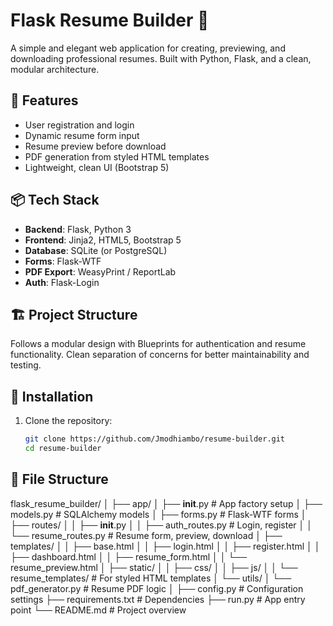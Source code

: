 # Flask Resume Builder 🧾

A simple and elegant web application for creating, previewing, and downloading professional resumes. Built with Python, Flask, and a clean, modular architecture.

## 🚀 Features

- User registration and login
- Dynamic resume form input
- Resume preview before download
- PDF generation from styled HTML templates
- Lightweight, clean UI (Bootstrap 5)

## 📦 Tech Stack

- **Backend**: Flask, Python 3
- **Frontend**: Jinja2, HTML5, Bootstrap 5
- **Database**: SQLite (or PostgreSQL)
- **Forms**: Flask-WTF
- **PDF Export**: WeasyPrint / ReportLab
- **Auth**: Flask-Login

## 🏗️ Project Structure

Follows a modular design with Blueprints for authentication and resume functionality. Clean separation of concerns for better maintainability and testing.

## 🔧 Installation

1. Clone the repository:
   ```bash
   git clone https://github.com/Jmodhiambo/resume-builder.git
   cd resume-builder

## 🔧 File Structure

flask_resume_builder/
│
├── app/
│   ├── __init__.py             # App factory setup
│   ├── models.py               # SQLAlchemy models
│   ├── forms.py                # Flask-WTF forms
│   ├── routes/
│   │   ├── __init__.py
│   │   ├── auth_routes.py      # Login, register
│   │   └── resume_routes.py    # Resume form, preview, download
│   ├── templates/
│   │   ├── base.html
│   │   ├── login.html
│   │   ├── register.html
│   │   ├── dashboard.html
│   │   ├── resume_form.html
│   │   └── resume_preview.html
│   ├── static/
│   │   ├── css/
│   │   ├── js/
│   │   └── resume_templates/   # For styled HTML templates
│   └── utils/
│       └── pdf_generator.py    # Resume PDF logic
│
├── config.py                   # Configuration settings
├── requirements.txt            # Dependencies
├── run.py                      # App entry point
└── README.md                   # Project overview
